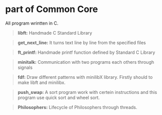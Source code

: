 # part of Common Core 

All program wrintten in C.

  >**libft:** Handmade C Standard Library
  
  >**get_next_line:** It turns text line by line from the specified files 
  
  >**ft_printf:** Handmade printf function defined by Standard C Library
  
  >**minitalk:** Communication with two programs each others through signals
  
  >**fdf:** Draw different patterns with minilibX library. Firstly should to make libft and minilibx.
  
  >**push_swap:** A sort program work with certein instructions and this program use quick sort and wheel sort.
  
  >**Philosophers:** Lifecycle of Philosophers through threads.
